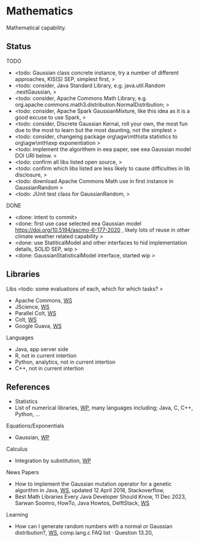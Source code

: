 # Mathematics

Mathematical capability.

## Status

TODO
* <todo: Gaussian class concrete instance, try a number of different approaches, KIS(S) SEP, simplest first, >
* <todo: consider, Java Standard Library, e.g. java.util.Random  .nextGaussian, >
* <todo: consider, Apache Commons Math Library, e.g. org.apache.commons.math3.distribution.NormalDistribution; >
* <todo: consider, Apache Spark GaussianMixture, like this idea as it is a good excuse to use Spark, >
* <todo: consider, Discrete Gaussian Kernal, roll your own, the most fun due to the most to learn but the most daunting, not the simplest >
* <todo: consider, changeing package org\agw\mth\sta statistics to org\agw\mth\exp exponentiation >
* <todo: implement the algorithem in eea paper, see eea Gaussian model DOI URI below. >
* <todo: confirm all libs listed open source, >
* <todo: confirm which libs listed are less likely to cause difficulties in lib disclosure, >
* <todo: download Apache Commons Math use in first instance in GaussianRandom >
* <todo: JUnit test class for GaussianRandom, >


DONE
* <done: intent to commit>
* <done: first use case selected eea Gaussian model https://doi.org/10.5194/ascmo-6-177-2020 , likely lots of reuse in other climate weather related capability >
* <done: use StatiticalModel and other interfaces to hid implementation details, SOLID SEP, wip >
* <done: GaussianStatisticalModel interface, started wip >

## Libraries

Libs <todo: some evaluations of each, which for which tasks? > 
* Apache Commons, [WS](https://commons.apache.org/proper/commons-math/)
* JScience, [WS](https://jscience.org/)
* Parallel Colt, [WS](https://github.com/rwl/ParallelColt)
* Colt, [WS](https://dst.lbl.gov/ACSSoftware/colt/)
* Google Guava, [WS](https://github.com/google/guava)

Languages
* Java, app server side
* R, not in current intertion
* Python, analytics, not in current intertion
* C++, not in current intertion

## References

* Statistics
* List of numerical libraries, [WP](https://en.wikipedia.org/wiki/List_of_numerical_libraries), many languages including; Java, C, C++, Python, ...

Equations/Exponentials
* Gaussian, [WP](https://en.wikipedia.org/wiki/Gaussian_function)

Calculus
* Integration by substitution, [WP](https://en.wikipedia.org/wiki/Integration_by_substitution)

News Papers
* How to implement the Gaussian mutation operator for a genetic algorithm in Java, [WS](https://stackoverflow.com/questions/6275827/how-to-implement-the-gaussian-mutation-operator-for-a-genetic-algorithm-in-java), updated 12 April 2018, Stackoverflow,
* Best Math Libraries Every Java Developer Should Know, 11 Dec 2023, Sarwan Soomro, HowTo, Java Howtos, DelftStack, [WS](https://www.delftstack.com/howto/java/java-mathematical-library/)

Learning
* How can I generate random numbers with a normal or Gaussian distribution?, [WS](https://c-faq.com/lib/gaussian.html), comp.lang.c FAQ list · Question 13.20, 

